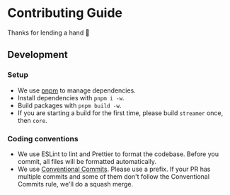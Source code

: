 # Contributing Guide

Thanks for lending a hand 👋

## Development

### Setup

- We use [pnpm](https://pnpm.js.org/) to manage dependencies.
- Install dependencies with `pnpm i -w`.
- Build packages with `pnpm build -w`.
- If you are starting a build for the first time, please build `streamer` once, then `core`.

### Coding conventions

- We use ESLint to lint and Prettier to format the codebase. Before you commit, all files will be formatted automatically.
- We use [Conventional Commits](https://www.conventionalcommits.org/en/v1.0.0/). Please use a prefix. If your PR has multiple commits and some of them don't follow the Conventional Commits rule, we'll do a squash merge.